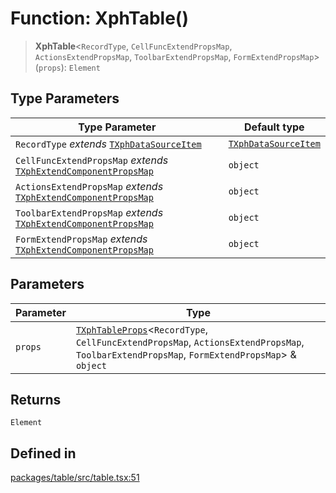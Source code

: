 # Function: XphTable()

> **XphTable**\<`RecordType`, `CellFuncExtendPropsMap`, `ActionsExtendPropsMap`, `ToolbarExtendPropsMap`, `FormExtendPropsMap`\>(`props`): `Element`

## Type Parameters

| Type Parameter | Default type |
| ------ | ------ |
| `RecordType` *extends* [`TXphDataSourceItem`](../type-aliases/TXphDataSourceItem.md) | [`TXphDataSourceItem`](../type-aliases/TXphDataSourceItem.md) |
| `CellFuncExtendPropsMap` *extends* [`TXphExtendComponentPropsMap`](../type-aliases/TXphExtendComponentPropsMap.md) | `object` |
| `ActionsExtendPropsMap` *extends* [`TXphExtendComponentPropsMap`](../type-aliases/TXphExtendComponentPropsMap.md) | `object` |
| `ToolbarExtendPropsMap` *extends* [`TXphExtendComponentPropsMap`](../type-aliases/TXphExtendComponentPropsMap.md) | `object` |
| `FormExtendPropsMap` *extends* [`TXphExtendComponentPropsMap`](../type-aliases/TXphExtendComponentPropsMap.md) | `object` |

## Parameters

| Parameter | Type |
| ------ | ------ |
| `props` | [`TXphTableProps`](../type-aliases/TXphTableProps.md)\<`RecordType`, `CellFuncExtendPropsMap`, `ActionsExtendPropsMap`, `ToolbarExtendPropsMap`, `FormExtendPropsMap`\> & `object` |

## Returns

`Element`

## Defined in

[packages/table/src/table.tsx:51](https://github.com/XiaoPiHong/xph-crud/blob/59cbdd4fcff26bcc88bce5e7c4ad2ae9fa840045/packages/table/src/table.tsx#L51)
